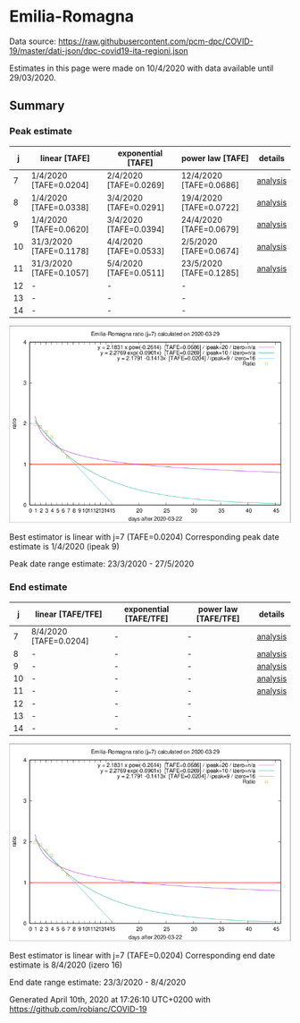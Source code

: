 # Emilia-Romagna


Data source: https://raw.githubusercontent.com/pcm-dpc/COVID-19/master/dati-json/dpc-covid19-ita-regioni.json

Estimates in this page were made on 10/4/2020 with data available until 29/03/2020.


## Summary 

### Peak estimate 
|j|linear [TAFE]|exponential [TAFE]|power law [TAFE]|details|
|---|----|-----------|---------|-------|
|7|1/4/2020 [TAFE=0.0204]|2/4/2020 [TAFE=0.0269]|12/4/2020 [TAFE=0.0686]|[analysis](COVID-19_emilia-romagna_j7_2020-03-29.md)|
|8|1/4/2020 [TAFE=0.0338]|3/4/2020 [TAFE=0.0291]|19/4/2020 [TAFE=0.0722]|[analysis](COVID-19_emilia-romagna_j8_2020-03-29.md)|
|9|1/4/2020 [TAFE=0.0620]|3/4/2020 [TAFE=0.0394]|24/4/2020 [TAFE=0.0679]|[analysis](COVID-19_emilia-romagna_j9_2020-03-29.md)|
|10|31/3/2020 [TAFE=0.1178]|4/4/2020 [TAFE=0.0533]|2/5/2020 [TAFE=0.0674]|[analysis](COVID-19_emilia-romagna_j10_2020-03-29.md)|
|11|31/3/2020 [TAFE=0.1057]|5/4/2020 [TAFE=0.0511]|23/5/2020 [TAFE=0.1285]|[analysis](COVID-19_emilia-romagna_j11_2020-03-29.md)|
|12|-|-|-||
|13|-|-|-||
|14|-|-|-||

![best peak estimate](COVID-19_emilia-romagna_j7_2020-03-29.png)

Best estimator is linear with j=7 (TAFE=0.0204)
Corresponding peak date estimate is 1/4/2020 (ipeak 9)


Peak date range estimate: 23/3/2020 - 27/5/2020

### End estimate 
|j|linear [TAFE/TFE]|exponential [TAFE/TFE]|power law [TAFE/TFE]|details|
|---|----|-----------|---------|-------|
|7|8/4/2020 [TAFE=0.0204]|-|-|[analysis](COVID-19_emilia-romagna_j7_2020-03-29.md)|
|8|-|-|-|[analysis](COVID-19_emilia-romagna_j8_2020-03-29.md)|
|9|-|-|-|[analysis](COVID-19_emilia-romagna_j9_2020-03-29.md)|
|10|-|-|-|[analysis](COVID-19_emilia-romagna_j10_2020-03-29.md)|
|11|-|-|-|[analysis](COVID-19_emilia-romagna_j11_2020-03-29.md)|
|12|-|-|-||
|13|-|-|-||
|14|-|-|-||

![best zero estimate](COVID-19_emilia-romagna_j7_2020-03-29.png)

Best estimator is linear with j=7 (TAFE=0.0204)
Corresponding end date estimate is 8/4/2020 (izero 16)


End date range estimate: 23/3/2020 - 8/4/2020

Generated April 10th, 2020 at 17:26:10 UTC+0200 with https://github.com/robianc/COVID-19

